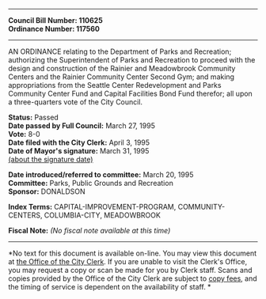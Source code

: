 * * * * *  
  
**Council Bill Number: [](#h0)[](#h2)110625**   
**Ordinance Number: 117560**  
  
* * * * *  
  
AN ORDINANCE relating to the Department of Parks and Recreation; authorizing the Superintendent of Parks and Recreation to proceed with the design and construction of the Rainier and Meadowbrook Community Centers and the Rainier Community Center Second Gym; and making appropriations from the Seattle Center Redevelopment and Parks Community Center Fund and Capital Facilities Bond Fund therefor; all upon a three-quarters vote of the City Council.  
  
**Status:** Passed   
**Date passed by Full Council:** March 27, 1995   
**Vote:** 8-0   
**Date filed with the City Clerk:** April 3, 1995   
**Date of Mayor's signature:** March 31, 1995   
[(about the signature date)](/~public/approvaldate.htm)   
  
  
**Date introduced/referred to committee:** March 20, 1995   
**Committee:** Parks, Public Grounds and Recreation   
**Sponsor:** DONALDSON   
  
**Index Terms:** CAPITAL-IMPROVEMENT-PROGRAM, COMMUNITY-CENTERS, COLUMBIA-CITY, MEADOWBROOK  
  
**Fiscal Note:** *(No fiscal note available at this time)*  
  
* * * * *  
  
*No text for this document is available on-line. You may view this document at [the Office of the City Clerk](http://www.seattle.gov/leg/clerk/contactUs.htm). If you are unable to visit the Clerk's Office, you may request a copy or scan be made for you by Clerk staff. Scans and copies provided by the Office of the City Clerk are subject to [copy fees](http://clerk.seattle.gov/~public/clerkfees.htm), and the timing of service is dependent on the availability of staff. *  
  
  

